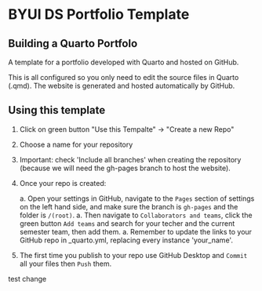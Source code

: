 # BYUI DS Portfolio Template
## Building a Quarto Portfolo

A template for a portfolio developed with Quarto and hosted on GitHub.

This is all configured so you only need to edit the source files in Quarto (.qmd). The website is generated and hosted automatically by GitHub.

## Using this template

1. Click on green button "Use this Tempalte" -> "Create a new Repo"

1. Choose a name for your repository

1. Important: check 'Include all branches' when creating the repository (because we will need the gh-pages branch to host the website).

1. Once your repo is created: 

    a. Open your settings in GitHub, navigate to the `Pages` section of settings on the left hand side, and make sure the branch is `gh-pages` and the folder is `/(root)`.
    a. Then navigate to `Collaborators and teams`, click the green button `Add teams` and search for your techer and the current semester team, then add them.
    a. Remember to update the links to your GitHub repo in _quarto.yml, replacing every instance 'your_name'.

1. The first time you publish to your repo use GitHub Desktop and `Commit` all your files then `Push` them.

test change
